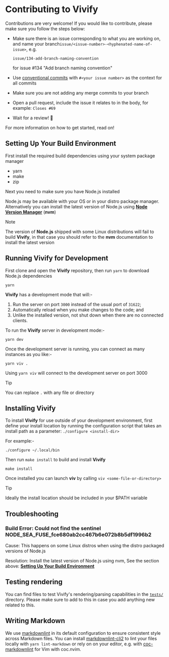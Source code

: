 # Contributing to Vivify

Contributions are very welcome! If you would like to contribute, please make
sure you follow the steps below:

- Make sure there is an issue corresponding to what you are working on, and name
  your branch`issue/<issue-number>-<hyphenated-name-of-issue>`, e.g.

  ```plain
  issue/134-add-branch-naming-convention
  ```

  for issue #134 "Add branch naming convention"
- Use [conventional commits](https://www.conventionalcommits.org/en/v1.0.0/)
  with `#<your issue number>` as the context for all commits
- Make sure you are not adding any merge commits to your branch
- Open a pull request, include the issue it relates to in the body, for example:
  `Closes #69`
- Wait for a review! 🩵

For more information on how to get started, read on!

## Setting Up Your Build Environment

First install the required build dependencies using your system package manager

- yarn
- make
- zip

Next you need to make sure you have Node.js installed

Node.js may be available with your OS or in your distro package manager.
Alternatively you can install the latest version of Node.js using **[Node
Version Manager](https://github.com/nvm-sh/nvm)** (**nvm**)

> [!NOTE]
> The version of **Node.js** shipped with some Linux distributions will fail to
> build **Vivify**, in that case you should refer to the **nvm** documentation
> to install the latest version

## Running Vivify for Development

First clone and open the **Vivify** repository, then run `yarn` to download
Node.js dependencies

    yarn

**Vivify** has a development mode that will:-

1. Run the server on port `3000` instead of the usual port of `31622`;
2. Automatically reload when you make changes to the code; and
3. Unlike the installed version, not shut down when there are no connected
   clients.

To run the **Vivify** server in development mode:-

    yarn dev

Once the development server is running, you can connect as many instances as you
like:-

    yarn viv .

 Using `yarn viv` will connect to the development server on port 3000  

> [!TIP]
> You can replace `.` with any file or directory

## Installing Vivify

To install **Vivify** for use outside of your development environment, first
define your install location by running the configuration script that takes an
install path as a parameter: `./configure <install-dir>`

For example:-

    ./configure ~/.local/bin

Then run `make install` to build and install **Vivify**

    make install

Once installed you can launch **viv** by calling `viv <some-file-or-directory>`

> [!TIP]  
> Ideally the install location should be included in your $PATH variable

## Troubleshooting

### Build Error: Could not find the sentinel NODE_SEA_FUSE_fce680ab2cc467b6e072b8b5df1996b2

Cause: This happens on some Linux distros when using the distro packaged
versions of Node.js

Resolution: Install the latest version of Node.js using nvm, See the section
above:
[**Setting Up Your Build Environment**](#setting-up-your-build-environment)

## Testing rendering

You can find files to test Vivify's rendering/parsing capabilities in the
[`tests/`](tests/) directory. Please make sure to add to this in case you add
anything new related to this.

## Writing Markdown

We use
[markdownlint](https://github.com/DavidAnson/markdownlint?tab=readme-ov-file) in
its default configuration to ensure consistent style across Markdown files. You
can install [markdownlint-cli2](https://github.com/DavidAnson/markdownlint-cli2)
to lint your files locally with `yarn lint-markdown` or rely on on your editor,
e.g. with [coc-markdownlint](https://github.com/fannheyward/coc-markdownlint)
for Vim with coc.nvim.
